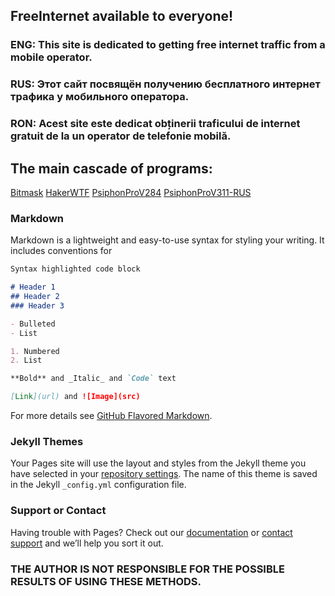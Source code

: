 ## FreeInternet available to everyone!
### ENG: This site is dedicated to getting free internet traffic from a mobile operator.
### RUS: Этот сайт посвящён получению бесплатного интернет трафика у мобильного оператора.
### RON: Acest site este dedicat obținerii traficului de internet gratuit de la un operator de telefonie mobilă.

## The main cascade of programs:

[Bitmask](https://github.com/DroidSU-GI/FreeInet/blob/master/Bitmask%201.0.5.apk?raw=true)
[HakerWTF](https://github.com/DroidSU-GI/FreeInet/raw/master/HakerWTF%20VPN%20v1.7.apk)
[PsiphonProV284](https://github.com/DroidSU-GI/FreeInet/raw/master/Psiphon%20Pro_v284(284).apk)
[PsiphonProV311-RUS](https://github.com/DroidSU-GI/FreeInet/raw/master/Psiphon_Pro_311_build_311.Rus.apk)
### Markdown

Markdown is a lightweight and easy-to-use syntax for styling your writing. It includes conventions for

```markdown
Syntax highlighted code block

# Header 1
## Header 2
### Header 3

- Bulleted
- List

1. Numbered
2. List

**Bold** and _Italic_ and `Code` text

[Link](url) and ![Image](src)
```

For more details see [GitHub Flavored Markdown](https://guides.github.com/features/mastering-markdown/).

### Jekyll Themes

Your Pages site will use the layout and styles from the Jekyll theme you have selected in your [repository settings](https://github.com/DroidSU-GI/FreeInternet/settings). The name of this theme is saved in the Jekyll `_config.yml` configuration file.

### Support or Contact

Having trouble with Pages? Check out our [documentation](https://docs.github.com/categories/github-pages-basics/) or [contact support](https://support.github.com/contact) and we’ll help you sort it out.

### THE AUTHOR IS NOT RESPONSIBLE FOR THE POSSIBLE RESULTS OF USING THESE METHODS.
